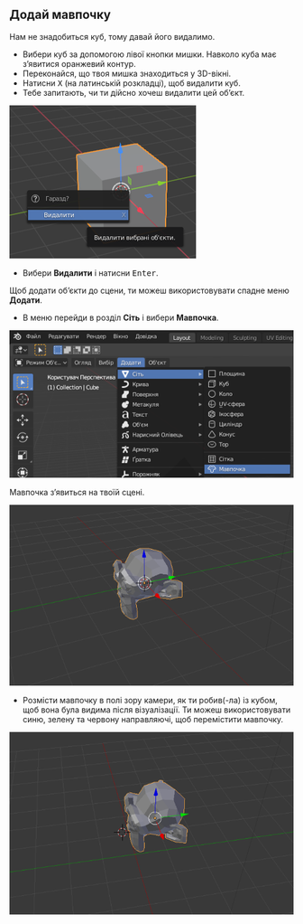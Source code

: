 ## Додай мавпочку

Нам не знадобиться куб, тому давай його видалимо.

+ Вибери куб за допомогою лівої кнопки мишки. Навколо куба має з’явитися оранжевий контур.
+ Переконайся, що твоя мишка знаходиться у 3D-вікні.
+ Натисни <kbd>X</kbd> (на латинській розкладці), щоб видалити куб.
+ Тебе запитають, чи ти дійсно хочеш видалити цей об’єкт.

![Видалити об'єкт](images/delete-object.png)

+ Вибери **Видалити** і натисни <kbd>Enter</kbd>.

Щоб додати об’єкти до сцени, ти можеш використовувати спадне меню **Додати**.

+ В меню перейди в розділ **Сіть** і вибери **Мавпочка**.

![Вибрати мавпочку](images/select-monkey.png)

Мавпочка з’явиться на твоїй сцені.

![Мавпочка з’являється](images/monkey-appears.png)

+ Розмісти мавпочку в полі зору камери, як ти робив(-ла) із кубом, щоб вона була видима після візуалізації. Ти можеш використовувати синю, зелену та червону направляючі, щоб перемістити мавпочку.

![Розташувати камеру](images/camera-monkey.png)